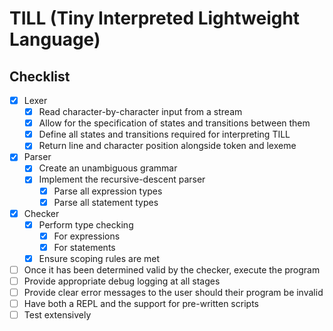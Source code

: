 # TILL (Tiny Interpreted Lightweight Language)

## Checklist

* [x] Lexer
  * [x] Read character-by-character input from a stream
  * [x] Allow for the specification of states and transitions between them
  * [x] Define all states and transitions required for interpreting TILL
  * [x] Return line and character position alongside token and lexeme
* [x] Parser
  * [x] Create an unambiguous grammar
  * [x] Implement the recursive-descent parser
    * [x] Parse all expression types
    * [x] Parse all statement types
* [x] Checker
  * [x] Perform type checking
    * [x] For expressions
    * [x] For statements
  * [x] Ensure scoping rules are met
* [ ] Once it has been determined valid by the checker, execute the program
* [ ] Provide appropriate debug logging at all stages
* [ ] Provide clear error messages to the user should their program be invalid
* [ ] Have both a REPL and the support for pre-written scripts
* [ ] Test extensively